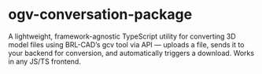 # ogv-conversation-package
A lightweight, framework-agnostic TypeScript utility for converting 3D model files using BRL-CAD’s gcv tool via API — uploads a file, sends it to your backend for conversion, and automatically triggers a download. Works in any JS/TS frontend.
